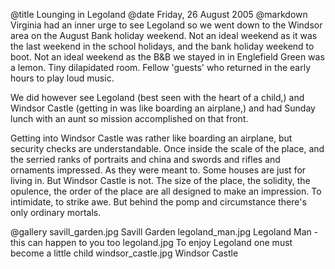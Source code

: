 @title		Lounging in Legoland
@date		Friday, 26 August 2005
@markdown
Virginia had an inner urge to see Legoland so we went down to the Windsor area on the August Bank holiday weekend. Not an ideal weekend as it was the last weekend in the school holidays, and the bank holiday weekend to boot. Not an ideal weekend as the B&B we stayed in in Englefield Green was a lemon. Tiny dilapidated room. Fellow 'guests' who returned in the early hours to play loud music.

We did however see Legoland (best seen with the heart of a child,) and Windsor Castle (getting in was like boarding an airplane,) and had Sunday lunch with an aunt so mission accomplished on that front.

Getting into Windsor Castle was rather like boarding an airplane, but security checks are understandable. Once inside the scale of the place, and the serried ranks of portraits and china and swords and rifles and ornaments impressed. As they were meant to. Some houses are just for living in. But Windsor Castle is not. The size of the place, the solidity, the opulence, the order of the place are all designed to make an impression. To intimidate, to strike awe. But behind the pomp and circumstance there's only ordinary mortals.

@gallery
savill_garden.jpg		Savill Garden
legoland_man.jpg		Legoland Man - this can happen to you too
legoland.jpg		To enjoy Legoland one must become a little child
windsor_castle.jpg		Windsor Castle
